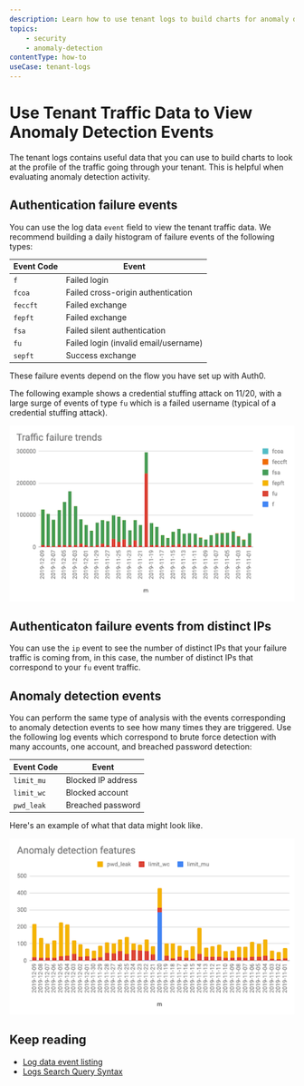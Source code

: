 ```yaml
---
description: Learn how to use tenant logs to build charts for anomaly detection on the traffic going through your tenant. 
topics:
    - security
    - anomaly-detection
contentType: how-to
useCase: tenant-logs
---
```


# Use Tenant Traffic Data to View Anomaly Detection Events

The tenant logs contains useful data that you can use to build charts to look at the profile of the traffic going through your tenant. This is helpful when evaluating anomaly detection activity. 

## Authentication failure events

You can use the log data `event` field to view the tenant traffic data. We recommend building a daily histogram of failure events of the following types:

| Event Code | Event |
| -- | -- |
| `f` | Failed login |
| `fcoa` | Failed cross-origin authentication |
| `feccft` | Failed exchange |
| `fepft` | Failed exchange |
| `fsa` | Failed silent authentication |
| `fu` | Failed login (invalid email/username) |
| `sepft` | Success exchange |

These failure events depend on the flow you have set up with Auth0. 

The following example shows a credential stuffing attack on 11/20, with a large surge of events of type `fu` which is a failed username (typical of a credential stuffing attack).

![Traffic Failure Trends](/media/articles/anomaly-detection/traffic-failure-trends.png)

## Authenticaton failure events from distinct IPs 

You can use the `ip` event to see the number of distinct IPs that your failure traffic is coming from, in this case, the number of distinct IPs that correspond to your `fu` event traffic.

## Anomaly detection events

You can perform the same type of analysis with the events corresponding to anomaly detection events to see how many times they are triggered. Use the following log events which correspond to brute force detection with many accounts, one account, and breached password detection:

| Event Code | Event |
| -- | -- |
| `limit_mu` | Blocked IP address |
| `limit_wc` | Blocked account |
| `pwd_leak` | Breached password |

Here's an example of what that data might look like.

![Anomaly Detection Data](/media/articles/anomaly-detection/anomaly-detection-features.png)

## Keep reading

* [Log data event listing](/logs#log-data-event-listing)
* [Logs Search Query Syntax](/logs/query-syntax)
